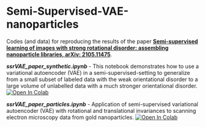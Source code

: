 # Semi-Supervised-VAE-nanoparticles

Codes (and data) for reproducing the results of the paper [**Semi-supervised learning of images with strong rotational disorder: assembling nanoparticle libraries, arXiv: 2105.11475**](https://arxiv.org/abs/2105.11475).

***ssrVAE_paper_synthetic.ipynb*** - This notebook demonstrates how to use a variational autoencoder (VAE) in a semi-supervised-setting to generalize from a small subset of labeled data with the weak orientational disorder to a large volume of unlabelled data with a much stronger orientational disorder. [![Open In Colab](https://colab.research.google.com/assets/colab-badge.svg)](https://colab.research.google.com/github/ziatdinovmax/Semi-Supervised-VAE-nanoparticles/blob/main/ssrVAE_paper_synthetic.ipynb)

***ssrVAE_paper_particles.ipynb*** - Application of semi-supervised variational autoencoder (VAE) with rotational and translational invariances to scanning electron microscopy data from gold nanoparticles. [![Open In Colab](https://colab.research.google.com/assets/colab-badge.svg)](https://colab.research.google.com/github/ziatdinovmax/Semi-Supervised-VAE-nanoparticles/blob/main/ssrVAE_paper_particles.ipynb)
